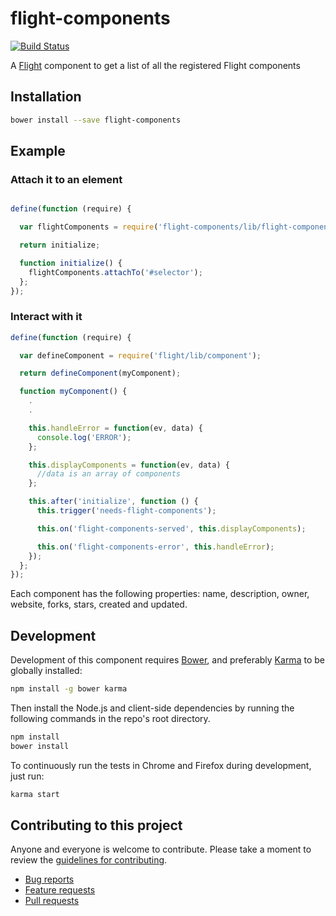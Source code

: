 # flight-components

[![Build Status](https://secure.travis-ci.org/rogeliog/flight-components.png)](http://travis-ci.org/rogeliog/flight-components)

A [Flight](https://github.com/flightjs/flight) component to get a list of all the registered Flight components

## Installation

```bash
bower install --save flight-components
```

## Example

### Attach it to an element

```javascript

define(function (require) {

  var flightComponents = require('flight-components/lib/flight-components');

  return initialize;

  function initialize() {
    flightComponents.attachTo('#selector');
  };
});

```

### Interact with it

```javascript
define(function (require) {

  var defineComponent = require('flight/lib/component');

  return defineComponent(myComponent);

  function myComponent() {
    .
    .

    this.handleError = function(ev, data) {
      console.log('ERROR');
    };

    this.displayComponents = function(ev, data) {
      //data is an array of components
    };

    this.after('initialize', function () {
      this.trigger('needs-flight-components');

      this.on('flight-components-served', this.displayComponents);

      this.on('flight-components-error', this.handleError);
    });
  };
});
```

Each component has the following properties: name, description, owner, website, forks, stars, created and updated.

## Development

Development of this component requires [Bower](http://bower.io), and preferably
[Karma](http://karma-runner.github.io) to be globally installed:

```bash
npm install -g bower karma
```

Then install the Node.js and client-side dependencies by running the following
commands in the repo's root directory.

```bash
npm install
bower install
```

To continuously run the tests in Chrome and Firefox during development, just run:

```bash
karma start
```

## Contributing to this project

Anyone and everyone is welcome to contribute. Please take a moment to
review the [guidelines for contributing](CONTRIBUTING.md).

* [Bug reports](CONTRIBUTING.md#bugs)
* [Feature requests](CONTRIBUTING.md#features)
* [Pull requests](CONTRIBUTING.md#pull-requests)
